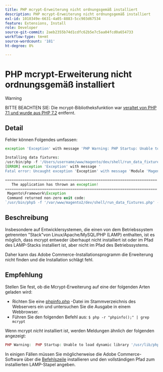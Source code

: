 ```yaml
---
title: PHP mcrypt-Erweiterung nicht ordnungsgemäß installiert
description: PHP mcrypt-Erweiterung nicht ordnungsgemäß installiert
exl-id: 1010349e-6631-4a05-8883-5cc903d67534
feature: Extensions, Install
role: Developer
source-git-commit: 2aeb2355b74d1cdfc62b5e7c5aa04fcd0a654733
workflow-type: tm+mt
source-wordcount: '181'
ht-degree: 0%

---
```


# PHP mcrypt-Erweiterung nicht ordnungsgemäß installiert

>[!WARNING]
>
>BITTE BEACHTEN SIE: Die mcrypt-Bibliotheksfunktion war [veraltet von PHP 7.1 und wurde aus PHP 7.2](https://www.php.net/manual/en/intro.mcrypt.php) entfernt.

## Detail

Fehler können Folgendes umfassen:

```php
exception 'Exception' with message 'PHP Warning: PHP Startup: Unable to load dynamic library '/usr/lib/php5/20121212/mcrypt.so' - /usr/lib/php5/20121212/mcrypt.so: cannot open shared object file: No such file or directory
```

```php
Installing data fixtures:
/usr/bin/php -f '/Users/username/www/magento/dev/shell/run_data_fixtures.php' -- --bootstrap='MAGE_DIRS[base][path]=/Users/username/www/magento' 2>&1
[ERROR] exception 'Exception' with message '
Fatal error: Uncaught exception 'Exception' with message 'Module 'Magento_Core' depends on 'mcrypt' PHP [extension](https://experienceleague.adobe.com/en/docs/commerce-operations/operational-playbook/glossary#extension) that is not loaded.'
```

```php
======================================================================
   The application has thrown an exception!
======================================================================
 Magento\Framework\Exception
 Command returned non-zero exit code:
`/usr/bin/php5 -f '/var/www/magento2/dev/shell/run_data_fixtures.php' -- --bootstrap='MAGE_DIRS[base][path]=/var/www/magento2' 2>&1`
```

## Beschreibung

Insbesondere auf Entwicklersystemen, die einen von dem Betriebssystem getrennten &quot;Stack&quot;von Linux/Apache/MySQL/PHP (LAMP) enthalten, ist es möglich, dass mcrypt entweder überhaupt nicht installiert ist oder im Pfad des LAMP-Stacks installiert ist, aber nicht im Pfad des Betriebssystems.

Daher kann das Adobe Commerce-Installationsprogramm die Erweiterung nicht finden und die Installation schlägt fehl.

## Empfehlung

Stellen Sie fest, ob die Mcrypt-Erweiterung auf eine der folgenden Arten geladen wird:

* Richten Sie eine [phpinfo.php](http://kb.mediatemple.net/questions/764/How+can+I+create+a+phpinfo.php+page%3F#gs) -Datei im Stammverzeichnis des Webservers ein und untersuchen Sie die Ausgabe in einem Webbrowser.
* Führen Sie den folgenden Befehl aus:    `$ php -r "phpinfo();" | grep mcrypt`

Wenn mcrypt *nicht* installiert ist, werden Meldungen ähnlich der folgenden angezeigt:

```php
PHP Warning:  PHP Startup: Unable to load dynamic library '/usr/lib/php5/20121212/mcrypt.so' - /usr/lib/php5/20121212/mcrypt.so: cannot open shared object file: No such file or directory in Unknown on line 0
```

In einigen Fällen müssen Sie möglicherweise die Adobe Commerce-Software über die [Befehlszeile](https://experienceleague.adobe.com/en/docs/commerce-operations/installation-guide/advanced) installieren und den vollständigen Pfad zum installierten LAMP-Stapel angeben.
